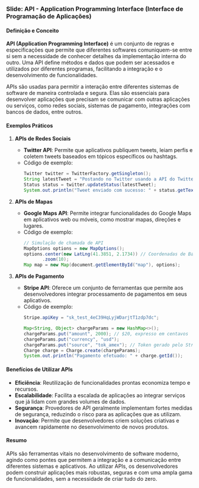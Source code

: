 ### Slide: API - Application Programming Interface (Interface de Programação de Aplicações)

#### Definição e Conceito
**API (Application Programming Interface)** é um conjunto de regras e especificações que permite que diferentes softwares comuniquem-se entre si sem a necessidade de conhecer detalhes da implementação interna do outro. Uma API define métodos e dados que podem ser acessados e utilizados por diferentes programas, facilitando a integração e o desenvolvimento de funcionalidades.

APIs são usadas para permitir a interação entre diferentes sistemas de software de maneira controlada e segura. Elas são essenciais para desenvolver aplicações que precisam se comunicar com outras aplicações ou serviços, como redes sociais, sistemas de pagamento, integrações com bancos de dados, entre outros.

#### Exemplos Práticos
1. **APIs de Redes Sociais**
   - **Twitter API**: Permite que aplicativos publiquem tweets, leiam perfis e coletem tweets baseados em tópicos específicos ou hashtags.
   - Código de exemplo:
     ```java
     Twitter twitter = TwitterFactory.getSingleton();
     String latestTweet = "Postando no Twitter usando a API do Twitter!";
     Status status = twitter.updateStatus(latestTweet);
     System.out.println("Tweet enviado com sucesso: " + status.getText());
     ```

2. **APIs de Mapas**
   - **Google Maps API**: Permite integrar funcionalidades do Google Maps em aplicativos web ou móveis, como mostrar mapas, direções e lugares.
   - Código de exemplo:
     ```java
     // Simulação de chamada de API
     MapOptions options = new MapOptions();
     options.center(new LatLng(41.3851, 2.1734)) // Coordenadas de Barcelona
            .zoom(10);
     Map map = new Map(document.getElementById("map"), options);
     ```

3. **APIs de Pagamento**
   - **Stripe API**: Oferece um conjunto de ferramentas que permite aos desenvolvedores integrar processamento de pagamentos em seus aplicativos.
   - Código de exemplo:
     ```java
     Stripe.apiKey = "sk_test_4eC39HqLyjWDarjtT1zdp7dc";

     Map<String, Object> chargeParams = new HashMap<>();
     chargeParams.put("amount", 2000); // $20, expresso em centavos
     chargeParams.put("currency", "usd");
     chargeParams.put("source", "tok_amex"); // Token gerado pelo Stripe.js
     Charge charge = Charge.create(chargeParams);
     System.out.println("Pagamento efetuado: " + charge.getId());
     ```

#### Benefícios de Utilizar APIs
- **Eficiência**: Reutilização de funcionalidades prontas economiza tempo e recursos.
- **Escalabilidade**: Facilita a escalada de aplicações ao integrar serviços que já lidam com grandes volumes de dados.
- **Segurança**: Provedores de API geralmente implementam fortes medidas de segurança, reduzindo o risco para as aplicações que as utilizam.
- **Inovação**: Permite que desenvolvedores criem soluções criativas e avancem rapidamente no desenvolvimento de novos produtos.

#### Resumo
APIs são ferramentas vitais no desenvolvimento de software moderno, agindo como pontes que permitem a integração e a comunicação entre diferentes sistemas e aplicativos. Ao utilizar APIs, os desenvolvedores podem construir aplicações mais robustas, seguras e com uma ampla gama de funcionalidades, sem a necessidade de criar tudo do zero.